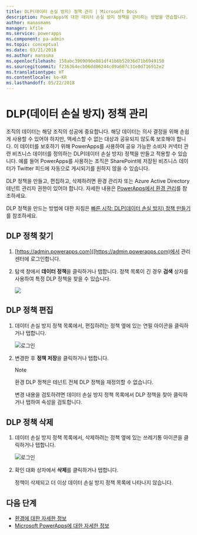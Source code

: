 ```yaml
---
title: DLP(데이터 손실 방지) 정책 관리 | Microsoft Docs
description: PowerApps에 대한 데이터 손실 방지 정책을 관리하는 방법을 연습합니다.
author: manasmams
manager: kfile
ms.service: powerapps
ms.component: pa-admin
ms.topic: conceptual
ms.date: 03/21/2018
ms.author: manasma
ms.openlocfilehash: 158abc3969090e081df41b6b52036d71b6949150
ms.sourcegitcommit: f236364ecb06dd86244cd9a607c31e0d716912e2
ms.translationtype: HT
ms.contentlocale: ko-KR
ms.lasthandoff: 05/22/2018
---
```

# <a name="manage-data-loss-prevention-dlp-policies"></a>DLP(데이터 손실 방지) 정책 관리
조직의 데이터는 해당 조직의 성공에 중요합니다. 해당 데이터는 의사 결정을 위해 손쉽게 사용할 수 있어야 하지만, 액세스할 수 없는 대상과 공유되지 않도록 보호해야 합니다. 이 데이터를 보호하기 위해 PowerApps를 사용하여 공유 가능한 소비자 커넥터 관련 비즈니스 데이터를 정의하는 DLP(데이터 손실 방지) 정책을 만들고 적용할 수 있습니다. 예를 들어 PowerApps를 사용하는 조직은 SharePoint에 저장된 비즈니스 데이터가 Twitter 피드에 자동으로 게시되기를 원하지 않을 수 있습니다.

DLP 정책을 만들고, 편집하고, 삭제하려면 환경 관리자 또는 Azure Active Directory 테넌트 관리자 권한이 있어야 합니다. 자세한 내용은 [PowerApps에서 환경 관리](environments-administration.md)를 참조하세요.

DLP 정책을 만드는 방법에 대한 지침은 [빠른 시작: DLP(데이터 손실 방지) 정책 만들기](create-dlp-policy.md)를 참조하세요.

## <a name="find-a-dlp-policy"></a>DLP 정책 찾기
1. [https://admin.powerapps.com]([https://admin.powerapps.com)에서 관리 센터에 로그인합니다.
2. 탐색 창에서 **데이터 정책**을 클릭하거나 탭합니다. 정책 목록이 긴 경우 **검색** 상자를 사용하여 특정 DLP 정책을 찾을 수 있습니다.

    ![](./media/prevent-data-loss/data-policies.png)

## <a name="edit-a-dlp-policy"></a>DLP 정책 편집
1. 데이터 손실 방지 정책 목록에서, 편집하려는 정책 옆에 있는 연필 아이콘을 클릭하거나 탭합니다.

    ![로그인](./media/prevent-data-loss/3.png)
2. 변경한 후 **정책 저장**을 클릭하거나 탭합니다.

    > [!NOTE]
    > 환경 DLP 정책은 테넌트 전체 DLP 정책을 재정의할 수 없습니다.
    >
    >

    변경 내용을 검토하려면 데이터 손실 방지 정책 목록에서 DLP 정책을 찾아 클릭하거나 탭하여 속성을 검토합니다.

## <a name="delete-a-dlp-policy"></a>DLP 정책 삭제
1. 데이터 손실 방지 정책 목록에서, 삭제하려는 정책 옆에 있는 쓰레기통 아이콘을 클릭하거나 탭합니다.

    ![로그인](./media/prevent-data-loss/3-delete.png)
4. 확인 대화 상자에서 **삭제**를 클릭하거나 탭합니다.

    정책이 삭제되고 더 이상 데이터 손실 방지 정책 목록에 나타나지 않습니다.

## <a name="next-steps"></a>다음 단계
* [환경에 대한 자세한 정보](environments-administration.md)
* [Microsoft PowerApps에 대한 자세한 정보](../maker/canvas-apps/getting-started.md)
